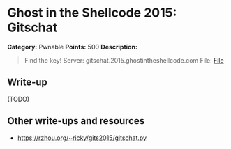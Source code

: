 # Ghost in the Shellcode 2015: Gitschat

**Category:** Pwnable
**Points:** 500
**Description:**

> Find the key!
> Server: gitschat.2015.ghostintheshellcode.com
> File: [File](gitschat-783fbb5cb543ac723a77737fce8fa953ece18b13f12d8d9e55e62fbb524b2f9f)

## Write-up

(TODO)

## Other write-ups and resources

* <https://rzhou.org/~ricky/gits2015/gitschat.py>
